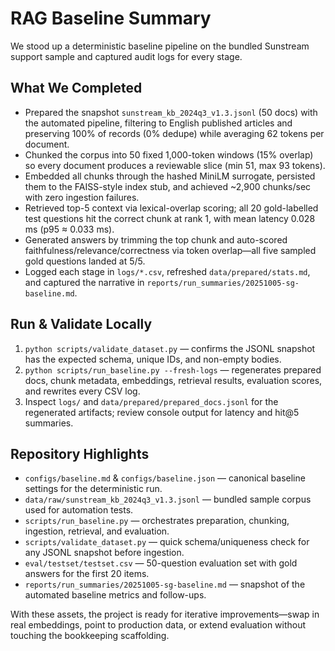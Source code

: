 # RAG Baseline Summary

We stood up a deterministic baseline pipeline on the bundled Sunstream support sample and captured audit logs for every stage.

## What We Completed
- Prepared the snapshot `sunstream_kb_2024q3_v1.3.jsonl` (50 docs) with the automated pipeline, filtering to English published articles and preserving 100% of records (0% dedupe) while averaging 62 tokens per document.
- Chunked the corpus into 50 fixed 1,000-token windows (15% overlap) so every document produces a reviewable slice (min 51, max 93 tokens).
- Embedded all chunks through the hashed MiniLM surrogate, persisted them to the FAISS-style index stub, and achieved ~2,900 chunks/sec with zero ingestion failures.
- Retrieved top-5 context via lexical-overlap scoring; all 20 gold-labelled test questions hit the correct chunk at rank 1, with mean latency 0.028 ms (p95 ≈ 0.033 ms).
- Generated answers by trimming the top chunk and auto-scored faithfulness/relevance/correctness via token overlap—all five sampled gold questions landed at 5/5.
- Logged each stage in `logs/*.csv`, refreshed `data/prepared/stats.md`, and captured the narrative in `reports/run_summaries/20251005-sg-baseline.md`.

## Run & Validate Locally
1. `python scripts/validate_dataset.py` — confirms the JSONL snapshot has the expected schema, unique IDs, and non-empty bodies.
2. `python scripts/run_baseline.py --fresh-logs` — regenerates prepared docs, chunk metadata, embeddings, retrieval results, evaluation scores, and rewrites every CSV log.
3. Inspect `logs/` and `data/prepared/prepared_docs.jsonl` for the regenerated artifacts; review console output for latency and hit@5 summaries.

## Repository Highlights
- `configs/baseline.md` & `configs/baseline.json` — canonical baseline settings for the deterministic run.
- `data/raw/sunstream_kb_2024q3_v1.3.jsonl` — bundled sample corpus used for automation tests.
- `scripts/run_baseline.py` — orchestrates preparation, chunking, ingestion, retrieval, and evaluation.
- `scripts/validate_dataset.py` — quick schema/uniqueness check for any JSONL snapshot before ingestion.
- `eval/testset/testset.csv` — 50-question evaluation set with gold answers for the first 20 items.
- `reports/run_summaries/20251005-sg-baseline.md` — snapshot of the automated baseline metrics and follow-ups.

With these assets, the project is ready for iterative improvements—swap in real embeddings, point to production data, or extend evaluation without touching the bookkeeping scaffolding.
